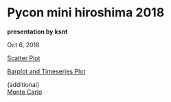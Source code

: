 # Pycon mini hiroshima 2018

**presentation by ksnt**  

Oct 6, 2018  

[Scatter Plot]()  

[Barplot and Timeseries Plot]()  

(additional)  
[Monte Carlo]()  
